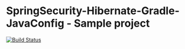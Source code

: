 # SpringSecurity-Hibernate-Gradle-JavaConfig - Sample project

[![Build Status](https://travis-ci.org/codefolk/SpringSecurity-Hibernate-Gradle-JavaConfig.svg)](https://travis-ci.org/codefolk/SpringSecurity-Hibernate-Gradle-JavaConfig)